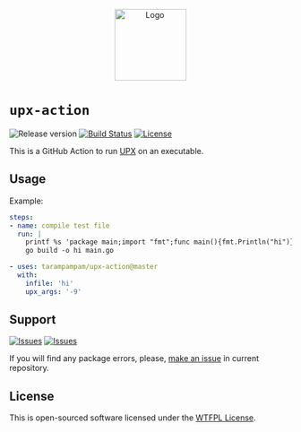 <p align="center">
  <img src="https://avatars0.githubusercontent.com/u/44036562?s=200&v=4" alt="Logo" width="128" />
</p>

# `upx-action`

![Release version][badge_release_version]
[![Build Status][badge_build]][link_build]
[![License][badge_license]][link_license]

This is a GitHub Action to run [UPX][link_upx] on an executable.

## Usage

Example:

```yaml
steps:
- name: compile test file
  run: |
    printf %s 'package main;import "fmt";func main(){fmt.Println("hi")}' > main.go
    go build -o hi main.go

- uses: tarampampam/upx-action@master
  with:
    infile: 'hi'
    upx_args: '-9'
```

## Support

[![Issues][badge_issues]][link_issues]
[![Issues][badge_pulls]][link_pulls]

If you will find any package errors, please, [make an issue][link_create_issue] in current repository.

## License

This is open-sourced software licensed under the [WTFPL License][link_license].

[badge_build]:https://github.com/actions/tarampampam/workflows/.github/workflows/test.yml/badge.svg
[badge_release_version]:https://img.shields.io/github/release/tarampampam/upx-action.svg?maxAge=30
[badge_license]:https://img.shields.io/github/license/tarampampam/upx-action.svg?longCache=true
[badge_issues]:https://img.shields.io/github/issues/tarampampam/upx-action.svg?maxAge=45
[badge_pulls]:https://img.shields.io/github/issues-pr/tarampampam/upx-action.svg?maxAge=45

[link_build]:https://github.com/tarampampam/upx-action/actions
[link_license]:https://github.com/tarampampam/upx-action/blob/master/LICENSE
[link_issues]:https://github.com/tarampampam/upx-action/issues
[link_create_issue]:https://github.com/tarampampam/upx-action/issues/new/choose
[link_pulls]:https://github.com/tarampampam/upx-action/pulls
[link_upx]:https://github.com/upx/upx

